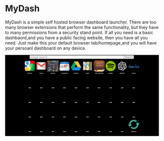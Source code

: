 # MyDash

MyDash is a simple self hosted browser dashboard launcher. There are too many browser extensions that perform the same functionality, but they have to many permissions from a security stand point. If all you need is a basic dashbaord,and you have a public facing website, then you have all you need. Just make this your default browser tab/homepage,and you will have your persoanl dashboard on any device.

![Screen](/images/screen.png)
